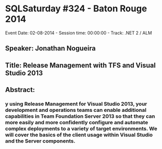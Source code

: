 # SQLSaturday #324 - Baton Rouge 2014
Event Date: 02-08-2014 - Session time: 00:00:00 - Track: .NET 2 / ALM
## Speaker: Jonathan  Nogueira 
## Title: Release Management with TFS and Visual Studio 2013
## Abstract:
### y using Release Management for Visual Studio 2013, your development and operations teams can enable additional capabilities in Team Foundation Server 2013 so that they can more easily and more confidently configure and automate complex deployments to a variety of target environments.  We will cover the basics of the client usage within Visual Studio and the Server components. 
